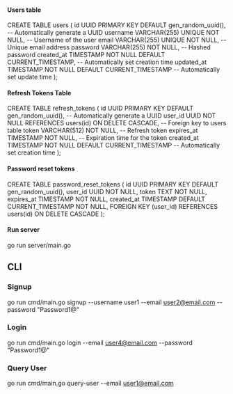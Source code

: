 #### Users table
CREATE TABLE users (
    id UUID PRIMARY KEY DEFAULT gen_random_uuid(),  -- Automatically generate a UUID
    username VARCHAR(255) UNIQUE NOT NULL,                -- Username of the user
    email VARCHAR(255) UNIQUE NOT NULL,            -- Unique email address
    password VARCHAR(255) NOT NULL,                -- Hashed password
    created_at TIMESTAMP NOT NULL DEFAULT CURRENT_TIMESTAMP, -- Automatically set creation time
    updated_at TIMESTAMP NOT NULL DEFAULT CURRENT_TIMESTAMP  -- Automatically set update time
);

#### Refresh Tokens Table
CREATE TABLE refresh_tokens (
    id UUID PRIMARY KEY DEFAULT gen_random_uuid(),      -- Automatically generate a UUID
    user_id UUID NOT NULL REFERENCES users(id) ON DELETE CASCADE, -- Foreign key to users table
    token VARCHAR(512) NOT NULL,                        -- Refresh token
    expires_at TIMESTAMP NOT NULL,                      -- Expiration time for the token
    created_at TIMESTAMP NOT NULL DEFAULT CURRENT_TIMESTAMP -- Automatically set creation time
);

#### Password reset tokens
CREATE TABLE password_reset_tokens (
    id UUID PRIMARY KEY DEFAULT gen_random_uuid(),
    user_id UUID NOT NULL,
    token TEXT NOT NULL,
    expires_at TIMESTAMP NOT NULL,
    created_at TIMESTAMP DEFAULT CURRENT_TIMESTAMP NOT NULL,
    FOREIGN KEY (user_id) REFERENCES users(id) ON DELETE CASCADE
);

#### Run server
go run server/main.go

## CLI

### Signup
go run cmd/main.go signup --username user1 --email user2@email.com --password "Password1@"

### Login
go run cmd/main.go login --email user4@email.com --password "Password1@"

### Query User
go run cmd/main.go query-user --email user1@email.com
